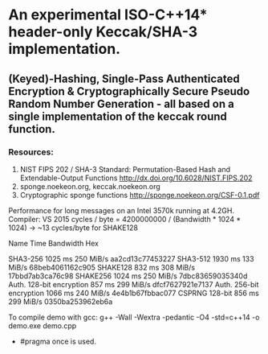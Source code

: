 # An experimental ISO-C++14* header-only Keccak/SHA-3 implementation.
## (Keyed)-Hashing, Single-Pass Authenticated Encryption & Cryptographically Secure Pseudo Random Number Generation - all based on a single implementation of the keccak round function.

### Resources: 
1. NIST FIPS 202 / SHA-3 Standard: Permutation-Based Hash and Extendable-Output Functions http://dx.doi.org/10.6028/NIST.FIPS.202
2. sponge.noekeon.org, keccak.noekeon.org
3. Cryptographic sponge functions http://sponge.noekeon.org/CSF-0.1.pdf

Performance for long messages on an Intel 3570k running at 4.2GH. Compiler: VS 2015
cycles / byte = 4200000000 / (Bandwidth * 1024 * 1024)
 -> ~13 cycles/byte for SHAKE128

Name				Time		Bandwidth		Hex

SHA3-256			1025 ms		250 MiB/s		aa2cd13c77453227
SHA3-512			1930 ms		133 MiB/s		68beb4061162c905
SHAKE128			832 ms		308 MiB/s		17bbd7ab3ca76c98
SHAKE256			1024 ms		250 MiB/s		7dbc83659035340d
Auth. 128-bit encryption	857 ms		299 MiB/s		dfcf7627921e7137
Auth. 256-bit encryption	1066 ms		240 MiB/s		4e4b1b67fbbac077
CSPRNG 128-bit			856 ms		299 MiB/s		0350ba253962eb6a

To compile demo with gcc: g++ -Wall -Wextra -pedantic -O4 -std=c++14 -o demo.exe demo.cpp

* #pragma once is used.